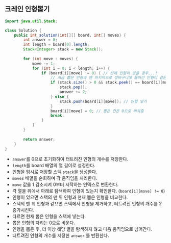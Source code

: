 ## 크레인 인형뽑기

```java
import java.util.Stack;

class Solution {
    public int solution(int[][] board, int[] moves) {
        int answer = 0;
        int length = board[0].length;
        Stack<Integer> stack = new Stack();
        
        for (int move : moves) {
            move -= 1;
            for (int i = 0; i < length; i++) {
                if (board[i][move] != 0) { // 칸에 인형이 있을 경우...!
                    // 지금 뽑은 인형과 맨 마지막으로 장바구니에 들어간 인형이 같은 경우...!
                    if (stack.size() > 0 && stack.peek() == board[i][move]) { 
                        stack.pop();
                        answer += 2;
                    } else {
                        stack.push(board[i][move]); // 인형 넣기
                    }
                    board[i][move] = 0; // 뽑은 칸은 0으로 비워줌
                    break;
                }
            }
        }
        
        return answer;
    }
}
```

* `answer`를 0으로 초기화하여 터트려진 인형의 개수를 저장한다.
* `length`를 board 배열의 열 길이로 설정한다.
* 인형을 임시로 저장할 스택 `stack`을 생성한다.
* `moves` 배열을 순회하며 각 움직임을 처리한다.
* `move` 값을 1 감소시켜 0부터 시작하는 인덱스로 변환한다.
* 각 열을 위에서 아래로 탐색하여 인형이 있는지 확인한다. (`board[i][move] != 0`)
* 인형이 있으면 스택의 맨 위 인형과 현재 뽑은 인형을 비교한다.
* 스택의 맨 위 인형과 같으면 스택에서 인형을 제거하고, 터트려진 인형의 개수를 2 증가시킨다.
* 다르면 현재 뽑은 인형을 스택에 넣는다.
* 뽑은 인형의 자리는 0으로 비운다.
* 인형을 뽑은 후, 더 이상 해당 열을 탐색하지 않고 다음 움직임으로 넘어간다.
* 터트려진 인형의 개수를 저장한 `answer` 를 반환한다.